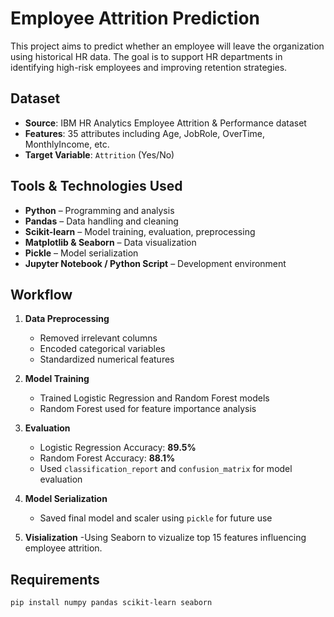 # Employee Attrition Prediction

This project aims to predict whether an employee will leave the organization using historical HR data. The goal is to support HR departments in identifying high-risk employees and improving retention strategies.


## Dataset

- **Source**: IBM HR Analytics Employee Attrition & Performance dataset
- **Features**: 35 attributes including Age, JobRole, OverTime, MonthlyIncome, etc.
- **Target Variable**: `Attrition` (Yes/No)


## Tools & Technologies Used

- **Python** – Programming and analysis
- **Pandas** – Data handling and cleaning
- **Scikit-learn** – Model training, evaluation, preprocessing
- **Matplotlib & Seaborn** – Data visualization
- **Pickle** – Model serialization
- **Jupyter Notebook / Python Script** – Development environment


## Workflow

1. **Data Preprocessing**
   - Removed irrelevant columns
   - Encoded categorical variables
   - Standardized numerical features

2. **Model Training**
   - Trained Logistic Regression and Random Forest models
   - Random Forest used for feature importance analysis

3. **Evaluation**
   - Logistic Regression Accuracy: **89.5%**
   - Random Forest Accuracy: **88.1%**
   - Used `classification_report` and `confusion_matrix` for model evaluation

4. **Model Serialization**
   - Saved final model and scaler using `pickle` for future use

5. **Visialization**
   -Using Seaborn to vizualize top 15 features influencing employee attrition.
   
## Requirements

```bash
pip install numpy pandas scikit-learn seaborn


